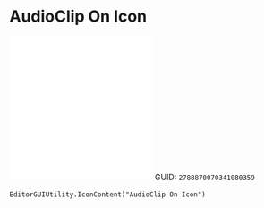 # AudioClip On Icon
![](/img/AudioClip%20On%20Icon.png)
GUID: `2788870070341080359`
```
EditorGUIUtility.IconContent("AudioClip On Icon")
```
